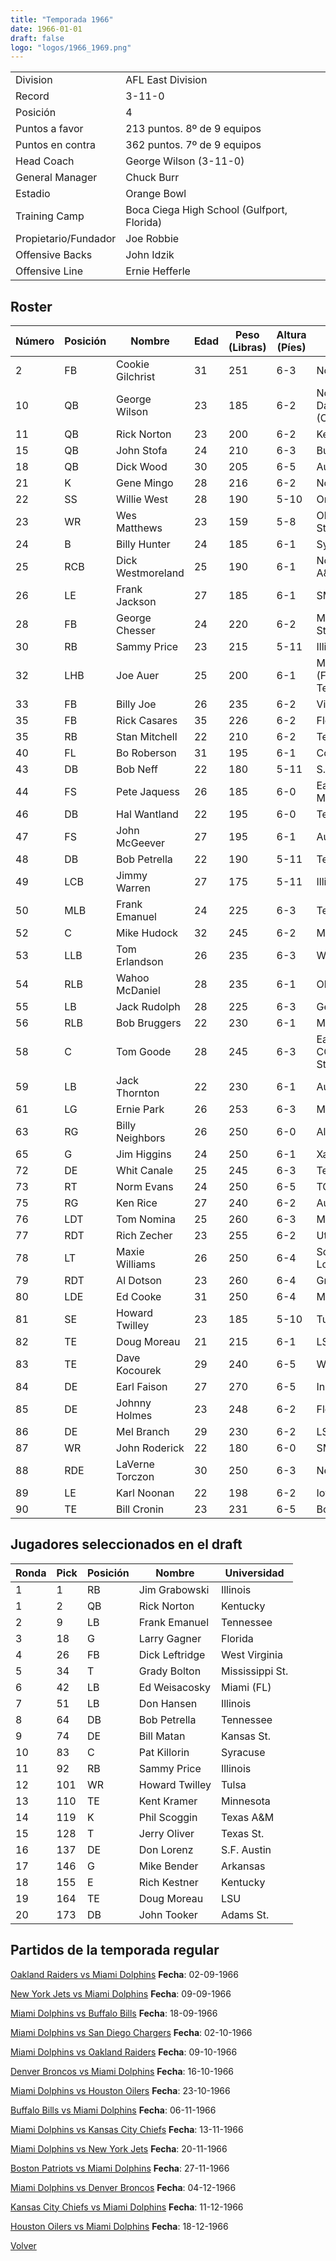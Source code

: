 ```yaml
---
title: "Temporada 1966"
date: 1966-01-01
draft: false
logo: "logos/1966_1969.png"
---
```


|                      |                      |
|-------------------------|---------------------------|
| Division               | AFL East Division            |
| Record                 | 3-11-0              |
| Posición               | 4            |
| Puntos a favor         | 213 puntos. 8º de 9 equipos           |
| Puntos en contra       | 362 puntos. 7º de 9 equipos       |
| Head Coach             | George Wilson (3-11-0)               |
| General Manager        | Chuck Burr      |
| Estadio                | Orange Bowl             |
| Training Camp          | Boca Ciega High School (Gulfport, Florida)        |
| Propietario/Fundador | Joe Robbie |
| Offensive Backs | John Idzik |
| Offensive Line | Ernie Hefferle |


## Roster

| Número | Posición | Nombre           | Edad | Peso (Libras) | Altura (Píes) | Universidad          |
|--------|----------|------------------|------|---------------|---------------|----------------------|
| 2 | FB | Cookie Gilchrist | 31 | 251 | 6-3 | None |
| 10 | QB | George Wilson | 23 | 185 | 6-2 | Notre Dame,Xavier (OH) |
| 11 | QB | Rick Norton | 23 | 200 | 6-2 | Kentucky |
| 15 | QB | John Stofa | 24 | 210 | 6-3 | Buffalo |
| 18 | QB | Dick Wood | 30 | 205 | 6-5 | Auburn |
| 21 | K | Gene Mingo | 28 | 216 | 6-2 | None |
| 22 | SS | Willie West | 28 | 190 | 5-10 | Oregon |
| 23 | WR | Wes Matthews | 23 | 159 | 5-8 | Oklahoma St.,NE State (OK) |
| 24 | B | Billy Hunter | 24 | 185 | 6-1 | Syracuse |
| 25 | RCB | Dick Westmoreland | 25 | 190 | 6-1 | North Carolina A&T |
| 26 | LE | Frank Jackson | 27 | 185 | 6-1 | SMU |
| 28 | FB | George Chesser | 24 | 220 | 6-2 | Mississippi,Delta St. |
| 30 | RB | Sammy Price | 23 | 215 | 5-11 | Illinois |
| 32 | LHB | Joe Auer | 25 | 200 | 6-1 | Miami (FL),Georgia Tech |
| 33 | FB | Billy Joe | 26 | 235 | 6-2 | Villanova |
| 35 | FB | Rick Casares | 35 | 226 | 6-2 | Florida |
| 35 | RB | Stan Mitchell | 22 | 210 | 6-2 | Tennessee |
| 40 | FL | Bo Roberson | 31 | 195 | 6-1 | Cornell |
| 43 | DB | Bob Neff | 22 | 180 | 5-11 | S.F. Austin |
| 44 | FS | Pete Jaquess | 26 | 185 | 6-0 | Eastern New Mexico |
| 46 | DB | Hal Wantland | 22 | 195 | 6-0 | Tennessee |
| 47 | FS | John McGeever | 27 | 195 | 6-1 | Auburn |
| 48 | DB | Bob Petrella | 22 | 190 | 5-11 | Tennessee |
| 49 | LCB | Jimmy Warren | 27 | 175 | 5-11 | Illinois |
| 50 | MLB | Frank Emanuel | 24 | 225 | 6-3 | Tennessee |
| 52 | C | Mike Hudock | 32 | 245 | 6-2 | Miami (FL) |
| 53 | LLB | Tom Erlandson | 26 | 235 | 6-3 | Washington St. |
| 54 | RLB | Wahoo McDaniel | 28 | 235 | 6-1 | Oklahoma |
| 55 | LB | Jack Rudolph | 28 | 225 | 6-3 | Georgia Tech |
| 56 | RLB | Bob Bruggers | 22 | 230 | 6-1 | Minnesota |
| 58 | C | Tom Goode | 28 | 245 | 6-3 | East Mississippi CC,Mississippi St. |
| 59 | LB | Jack Thornton | 22 | 230 | 6-1 | Auburn |
| 61 | LG | Ernie Park | 26 | 253 | 6-3 | McMurry |
| 63 | RG | Billy Neighbors | 26 | 250 | 6-0 | Alabama |
| 65 | G | Jim Higgins | 24 | 250 | 6-1 | Xavier (OH) |
| 72 | DE | Whit Canale | 25 | 245 | 6-3 | Tennessee |
| 73 | RT | Norm Evans | 24 | 250 | 6-5 | TCU |
| 75 | RG | Ken Rice | 27 | 240 | 6-2 | Auburn |
| 76 | LDT | Tom Nomina | 25 | 260 | 6-3 | Miami (OH) |
| 77 | RDT | Rich Zecher | 23 | 255 | 6-2 | Utah St. |
| 78 | LT | Maxie Williams | 26 | 250 | 6-4 | Southeastern Louisiana |
| 79 | RDT | Al Dotson | 23 | 260 | 6-4 | Grambling St. |
| 80 | LDE | Ed Cooke | 31 | 250 | 6-4 | Maryland |
| 81 | SE | Howard Twilley | 23 | 185 | 5-10 | Tulsa |
| 82 | TE | Doug Moreau | 21 | 215 | 6-1 | LSU |
| 83 | TE | Dave Kocourek | 29 | 240 | 6-5 | Wisconsin |
| 84 | DE | Earl Faison | 27 | 270 | 6-5 | Indiana |
| 85 | DE | Johnny Holmes | 23 | 248 | 6-2 | Florida A&M |
| 86 | DE | Mel Branch | 29 | 230 | 6-2 | LSU |
| 87 | WR | John Roderick | 22 | 180 | 6-0 | SMU |
| 88 | RDE | LaVerne Torczon | 30 | 250 | 6-3 | Nebraska |
| 89 | LE | Karl Noonan | 22 | 198 | 6-2 | Iowa |
| 90 | TE | Bill Cronin | 23 | 231 | 6-5 | Boston Col. |


## Jugadores seleccionados en el draft

| Ronda | Pick | Posición | Nombre           | Universidad          |
|-------|------|----------|------------------|----------------------|
| 1 | 1 | RB | Jim Grabowski | Illinois |
| 1 | 2 | QB | Rick Norton | Kentucky |
| 2 | 9 | LB | Frank Emanuel | Tennessee |
| 3 | 18 | G | Larry Gagner | Florida |
| 4 | 26 | FB | Dick Leftridge | West Virginia |
| 5 | 34 | T | Grady Bolton | Mississippi St. |
| 6 | 42 | LB | Ed Weisacosky | Miami (FL) |
| 7 | 51 | LB | Don Hansen | Illinois |
| 8 | 64 | DB | Bob Petrella | Tennessee |
| 9 | 74 | DE | Bill Matan | Kansas St. |
| 10 | 83 | C | Pat Killorin | Syracuse |
| 11 | 92 | RB | Sammy Price | Illinois |
| 12 | 101 | WR | Howard Twilley | Tulsa |
| 13 | 110 | TE | Kent Kramer | Minnesota |
| 14 | 119 | K | Phil Scoggin | Texas A&M |
| 15 | 128 | T | Jerry Oliver | Texas St. |
| 16 | 137 | DE | Don Lorenz | S.F. Austin |
| 17 | 146 | G | Mike Bender | Arkansas |
| 18 | 155 | E | Rich Kestner | Kentucky |
| 19 | 164 | TE | Doug Moreau | LSU |
| 20 | 173 | DB | John Tooker | Adams St. |


## Partidos de la temporada regular

[Oakland Raiders vs Miami Dolphins](/historia/partidos/oak-mia-19660902) **Fecha**: 02-09-1966

[New York Jets vs Miami Dolphins](/historia/partidos/nyj-mia-19660909) **Fecha**: 09-09-1966

[Miami Dolphins vs Buffalo Bills](/historia/partidos/mia-buf-19660918) **Fecha**: 18-09-1966

[Miami Dolphins vs San Diego Chargers](/historia/partidos/mia-sd-19661002) **Fecha**: 02-10-1966

[Miami Dolphins vs Oakland Raiders](/historia/partidos/mia-oak-19661009) **Fecha**: 09-10-1966

[Denver Broncos vs Miami Dolphins](/historia/partidos/den-mia-19661016) **Fecha**: 16-10-1966

[Miami Dolphins vs Houston Oilers](/historia/partidos/mia-hou-19661023) **Fecha**: 23-10-1966

[Buffalo Bills vs Miami Dolphins](/historia/partidos/buf-mia-19661106) **Fecha**: 06-11-1966

[Miami Dolphins vs Kansas City Chiefs](/historia/partidos/mia-kc-19661113) **Fecha**: 13-11-1966

[Miami Dolphins vs New York Jets](/historia/partidos/mia-nyj-19661120) **Fecha**: 20-11-1966

[Boston Patriots vs Miami Dolphins](/historia/partidos/bos-mia-19661127) **Fecha**: 27-11-1966

[Miami Dolphins vs Denver Broncos](/historia/partidos/mia-den-19661204) **Fecha**: 04-12-1966

[Kansas City Chiefs vs Miami Dolphins](/historia/partidos/kc-mia-19661211) **Fecha**: 11-12-1966

[Houston Oilers vs Miami Dolphins](/historia/partidos/hou-mia-19661218) **Fecha**: 18-12-1966





[Volver](/historia)